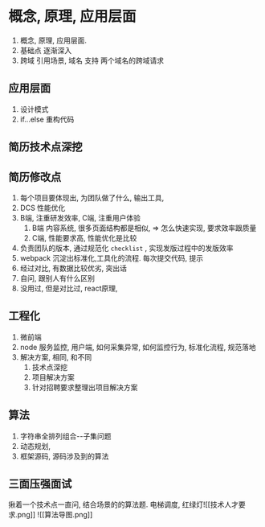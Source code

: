 # 概念, 原理, 应用层面
1. 概念, 原理, 应用层面. 
2. 基础点 逐渐深入
3. 跨域 引用场景, 域名 支持 两个域名的跨域请求

## 应用层面
1. 设计模式
2. if...else 重构代码

## 简历技术点深挖
## 简历修改点
1. 每个项目要体现出, 为团队做了什么, 输出工具, 
2. DCS 性能优化
3. B端, 注重研发效率, C端, 注重用户体验
	1. B端 内容系统, 很多页面结构都是相似, => 怎么快速实现, 要求效率跟质量
	2. C端, 性能要求高, 性能优化是比较
4. 负责团队的版本, 通过规范化 `checklist` , 实现发版过程中的发版效率
5. webpack 沉淀出标准化,工具化的流程. 每次提交代码, 提示
6. 经过对比, 有数据比较优劣, 突出话
7. 自问, 跟别人有什么区别
8. 没用过, 但是对比过, react原理, 

## 工程化
1. 微前端
2. node 服务监控, 用户端, 如何采集异常, 如何监控行为, 标准化流程, 规范落地
3. 解决方案, 相同, 和不同
	1. 技术点深挖
	2. 项目解决方案
	3. 针对招聘要求整理出项目解决方案

## 算法
1. 字符串全排列组合--子集问题
2. 动态规划, 
3. 框架源码, 源码涉及到的算法

## 三面压强面试
揪着一个技术点一直问, 结合场景的的算法题. 电梯调度, 红绿灯![[技术人才要求.png]]
![[算法导图.png]]